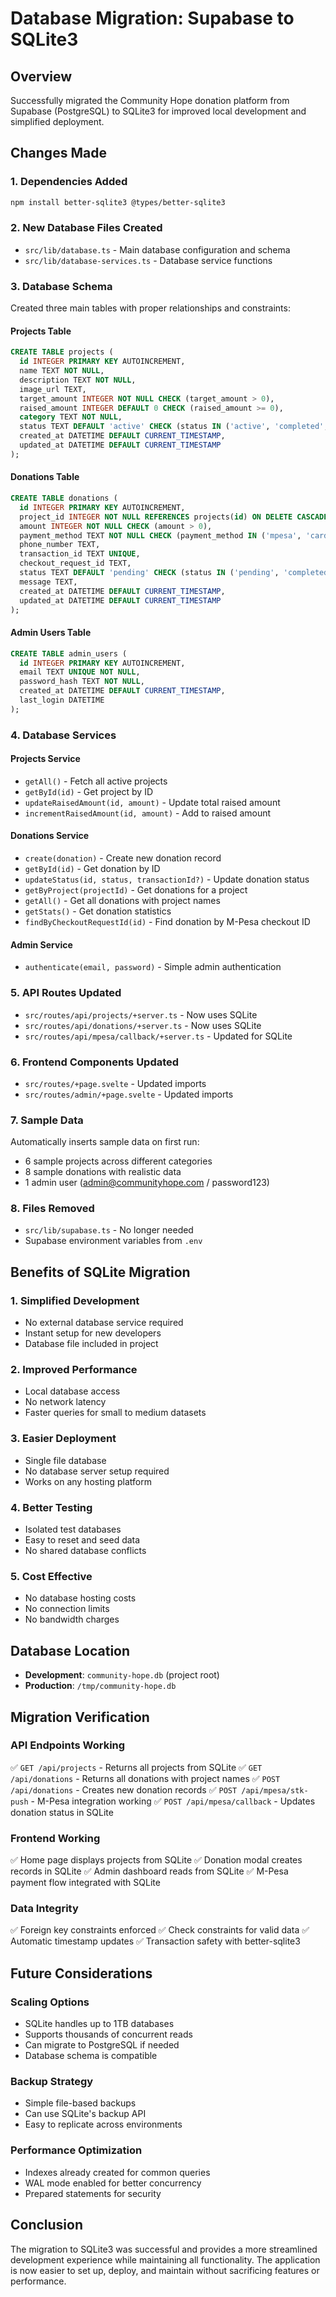 # Database Migration: Supabase to SQLite3

## Overview
Successfully migrated the Community Hope donation platform from Supabase (PostgreSQL) to SQLite3 for improved local development and simplified deployment.

## Changes Made

### 1. **Dependencies Added**
```bash
npm install better-sqlite3 @types/better-sqlite3
```

### 2. **New Database Files Created**
- `src/lib/database.ts` - Main database configuration and schema
- `src/lib/database-services.ts` - Database service functions

### 3. **Database Schema**
Created three main tables with proper relationships and constraints:

#### **Projects Table**
```sql
CREATE TABLE projects (
  id INTEGER PRIMARY KEY AUTOINCREMENT,
  name TEXT NOT NULL,
  description TEXT NOT NULL,
  image_url TEXT,
  target_amount INTEGER NOT NULL CHECK (target_amount > 0),
  raised_amount INTEGER DEFAULT 0 CHECK (raised_amount >= 0),
  category TEXT NOT NULL,
  status TEXT DEFAULT 'active' CHECK (status IN ('active', 'completed', 'paused')),
  created_at DATETIME DEFAULT CURRENT_TIMESTAMP,
  updated_at DATETIME DEFAULT CURRENT_TIMESTAMP
);
```

#### **Donations Table**
```sql
CREATE TABLE donations (
  id INTEGER PRIMARY KEY AUTOINCREMENT,
  project_id INTEGER NOT NULL REFERENCES projects(id) ON DELETE CASCADE,
  amount INTEGER NOT NULL CHECK (amount > 0),
  payment_method TEXT NOT NULL CHECK (payment_method IN ('mpesa', 'card')),
  phone_number TEXT,
  transaction_id TEXT UNIQUE,
  checkout_request_id TEXT,
  status TEXT DEFAULT 'pending' CHECK (status IN ('pending', 'completed', 'failed')),
  message TEXT,
  created_at DATETIME DEFAULT CURRENT_TIMESTAMP,
  updated_at DATETIME DEFAULT CURRENT_TIMESTAMP
);
```

#### **Admin Users Table**
```sql
CREATE TABLE admin_users (
  id INTEGER PRIMARY KEY AUTOINCREMENT,
  email TEXT UNIQUE NOT NULL,
  password_hash TEXT NOT NULL,
  created_at DATETIME DEFAULT CURRENT_TIMESTAMP,
  last_login DATETIME
);
```

### 4. **Database Services**

#### **Projects Service**
- `getAll()` - Fetch all active projects
- `getById(id)` - Get project by ID
- `updateRaisedAmount(id, amount)` - Update total raised amount
- `incrementRaisedAmount(id, amount)` - Add to raised amount

#### **Donations Service**
- `create(donation)` - Create new donation record
- `getById(id)` - Get donation by ID
- `updateStatus(id, status, transactionId?)` - Update donation status
- `getByProject(projectId)` - Get donations for a project
- `getAll()` - Get all donations with project names
- `getStats()` - Get donation statistics
- `findByCheckoutRequestId(id)` - Find donation by M-Pesa checkout ID

#### **Admin Service**
- `authenticate(email, password)` - Simple admin authentication

### 5. **API Routes Updated**
- `src/routes/api/projects/+server.ts` - Now uses SQLite
- `src/routes/api/donations/+server.ts` - Now uses SQLite
- `src/routes/api/mpesa/callback/+server.ts` - Updated for SQLite

### 6. **Frontend Components Updated**
- `src/routes/+page.svelte` - Updated imports
- `src/routes/admin/+page.svelte` - Updated imports

### 7. **Sample Data**
Automatically inserts sample data on first run:
- 6 sample projects across different categories
- 8 sample donations with realistic data
- 1 admin user (admin@communityhope.com / password123)

### 8. **Files Removed**
- `src/lib/supabase.ts` - No longer needed
- Supabase environment variables from `.env`

## Benefits of SQLite Migration

### **1. Simplified Development**
- No external database service required
- Instant setup for new developers
- Database file included in project

### **2. Improved Performance**
- Local database access
- No network latency
- Faster queries for small to medium datasets

### **3. Easier Deployment**
- Single file database
- No database server setup required
- Works on any hosting platform

### **4. Better Testing**
- Isolated test databases
- Easy to reset and seed data
- No shared database conflicts

### **5. Cost Effective**
- No database hosting costs
- No connection limits
- No bandwidth charges

## Database Location
- **Development**: `community-hope.db` (project root)
- **Production**: `/tmp/community-hope.db`

## Migration Verification

### **API Endpoints Working**
✅ `GET /api/projects` - Returns all projects from SQLite
✅ `GET /api/donations` - Returns all donations with project names
✅ `POST /api/donations` - Creates new donation records
✅ `POST /api/mpesa/stk-push` - M-Pesa integration working
✅ `POST /api/mpesa/callback` - Updates donation status in SQLite

### **Frontend Working**
✅ Home page displays projects from SQLite
✅ Donation modal creates records in SQLite
✅ Admin dashboard reads from SQLite
✅ M-Pesa payment flow integrated with SQLite

### **Data Integrity**
✅ Foreign key constraints enforced
✅ Check constraints for valid data
✅ Automatic timestamp updates
✅ Transaction safety with better-sqlite3

## Future Considerations

### **Scaling Options**
- SQLite handles up to 1TB databases
- Supports thousands of concurrent reads
- Can migrate to PostgreSQL if needed
- Database schema is compatible

### **Backup Strategy**
- Simple file-based backups
- Can use SQLite's backup API
- Easy to replicate across environments

### **Performance Optimization**
- Indexes already created for common queries
- WAL mode enabled for better concurrency
- Prepared statements for security

## Conclusion
The migration to SQLite3 was successful and provides a more streamlined development experience while maintaining all functionality. The application is now easier to set up, deploy, and maintain without sacrificing features or performance.
